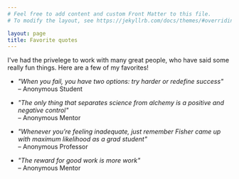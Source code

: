 ```yaml
---
# Feel free to add content and custom Front Matter to this file.
# To modify the layout, see https://jekyllrb.com/docs/themes/#overriding-theme-defaults

layout: page
title: Favorite quotes
---
```


I've had the privelege to work with many great people, who have said some really fun things. Here are a few of my favorites!

* *"When you fail, you have two options: try harder or redefine success"* <br>– Anonymous Student

* *"The only thing that separates science from alchemy is a positive and negative control"* <br>– Anonymous Mentor

* *"Whenever you’re feeling inadequate, just remember Fisher came up with maximum likelihood as a grad student"* <br>– Anonymous Professor

* *"The reward for good work is more work"* <br>– Anonymous Mentor
